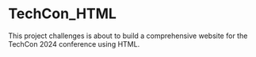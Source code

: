 # TechCon_HTML
This project challenges is about to build a comprehensive website for the TechCon 2024 conference using HTML.
